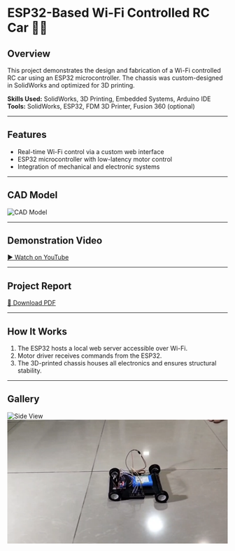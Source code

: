 # ESP32-Based Wi-Fi Controlled RC Car 🚗📡

## Overview
This project demonstrates the design and fabrication of a Wi-Fi controlled RC car using an ESP32 microcontroller. The chassis was custom-designed in SolidWorks and optimized for 3D printing.

**Skills Used:** SolidWorks, 3D Printing, Embedded Systems, Arduino IDE  
**Tools:** SolidWorks, ESP32, FDM 3D Printer, Fusion 360 (optional)  

---

## Features
- Real-time Wi-Fi control via a custom web interface
- ESP32 microcontroller with low-latency motor control
- Integration of mechanical and electronic systems

---

## CAD Model
![CAD Model](assets/cad.png)

---

## Demonstration Video
[▶ Watch on YouTube](https://youtu.be/FggS_ierqAI)  

---

## Project Report
[📄 Download PDF](assets/project-report.pdf)

---

## How It Works
1. The ESP32 hosts a local web server accessible over Wi-Fi.
2. Motor driver receives commands from the ESP32.
3. The 3D-printed chassis houses all electronics and ensures structural stability.

---

## Gallery
![Side View](assets/side-view.png)  
![Assembly](assets/assembly.png)  
